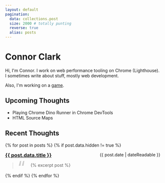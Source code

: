 ```yaml
---
layout: default
pagination:
  data: collections.post
  size: 2000 # totally punting
  reverse: true
  alias: posts
---
```


<style>
  article h3 {
    display: inline;
  }

  article span {
    float: right;
  }

  .pages p {
    display: inline-block;
  }

  blockquote:before {
    color: #ccc;
    content: open-quote;
    font-size: 4em;
    line-height: 0.1em;
    margin-right: 0.25em;
    vertical-align: -0.4em;
  }
</style>

# Connor Clark
  
Hi, I'm Connor. I work on web performance tooling on Chrome (Lighthouse). I sometimes write about stuff, mostly web development.

Also, I'm working on a [game](/gridia).

## Upcoming Thoughts

* Playing Chrome Dino Runner in Chrome DevTools
* HTML Source Maps

## Recent Thoughts

{% for post in posts %}
{% if post.data.hidden != true %}
  <article>
    <h3>
      <a href="{{ post.url | url }}">{{ post.data.title }}</a>
    </h3>
    <span>
      {{ post.date | dateReadable }}
    </span>
    <blockquote>
      {% excerpt post %}
    </blockquote>
  </article>
{% endif %}
{% endfor %}
